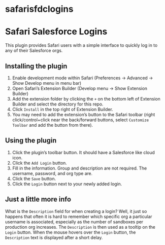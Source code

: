 safarisfdclogins
================

# Safari Salesforce Logins

This plugin provides Safari users with a simple interface to quickly log in to any of their Salesforce orgs.

## Installing the plugin
1.  Enable development mode within Safari (Preferences -> Advanced -> Show Develop menu in menu bar)
2.  Open Safari’s Extension Builder (Develop menu -> Show Extension Builder)
3.  Add the extension folder by clicking the `+` on the bottom left of Extension Builder and select the directory for this repo.
4.  Click `Install` in the top right of Extension Builder.
5.  You may need to add the extension’s button to the Safari toolbar (right click/control+click near the back/forward buttons, select `Customize Toolbar` and add the button from there).

## Using the plugin
1.  Click the plugin’s toolbar button.  It should have a Salesforce like cloud icon.
2.  Click the `Add Login` button.
3.  Fill in the information.  Group and description are not required.  The username, password, and org type are.
4.  Click the `Save` button.
5.  Click the `Login` button next to your newly added login.

## Just a little more info
What is the `Description` field for when creating a login?  Well, it just so happens that often it is hard to remember which specific org a particular username is associated, especially as the number of sandboxes per production org increases.  The `Description` is then used as a tooltip on the `Login` button.  When the mouse hovers over the `Login` button, the `Description` text is displayed after a short delay.
